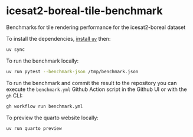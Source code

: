 # icesat2-boreal-tile-benchmark

Benchmarks for tile rendering performance for the icesat2-boreal dataset

To install the dependencies, [install `uv`](https://docs.astral.sh/uv/getting-started/installation/) then:

```bash
uv sync
```

To run the benchmark locally:

```bash
uv run pytest --benchmark-json /tmp/benchmark.json
```

To run the benchmark and commit the result to the repository you can execute the `benchmark.yml` Github Action script in the Github UI or with the `gh` CLI:

```bash
gh workflow run benchmark.yml
```

To preview the quarto website locally:

```bash
uv run quarto preview
```
